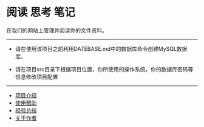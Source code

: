 # 阅读 思考 笔记

在我们的网站上管理并阅读你的文件资料。

***

* 请在使用该项目之前利用DATEBASE.md中的数据库命令创建MySQL数据库。

* 请在项目src目录下根据项目位置，你所使用的操作系统，你的数据库密码等信息修改项目配置

***



*  [项目介绍](https://github.com/gaohuangzhang/LiteratureReadingNotes/wiki/introduce)
*  [使用帮助](https://github.com/gaohuangzhang/LiteratureReadingNotes/wiki/help)
*  [经验总结](https://github.com/gaohuangzhang/LiteratureReadingNotes/wiki/summary)
*  [关于作者](https://github.com/gaohuangzhang/LiteratureReadingNotes/wiki/authors)


